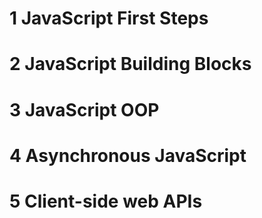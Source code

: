 # 1 JavaScript First Steps

# 2 JavaScript Building Blocks

# 3 JavaScript OOP

# 4 Asynchronous JavaScript

# 5 Client-side web APIs
